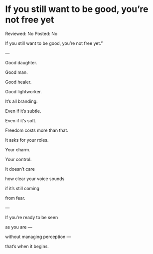 # If you still want to be good, you’re not free yet

Reviewed: No
Posted: No

If you still want to be good, you’re not free yet.”

—

Good daughter.

Good man.

Good healer.

Good lightworker.

It’s all branding.

Even if it’s subtle.

Even if it’s soft.

Freedom costs more than that.

It asks for your roles.

Your charm.

Your control.

It doesn’t care

how clear your voice sounds

if it’s still coming

from fear.

—

If you’re ready to be seen

as you are —

without managing perception —

that’s when it begins.
